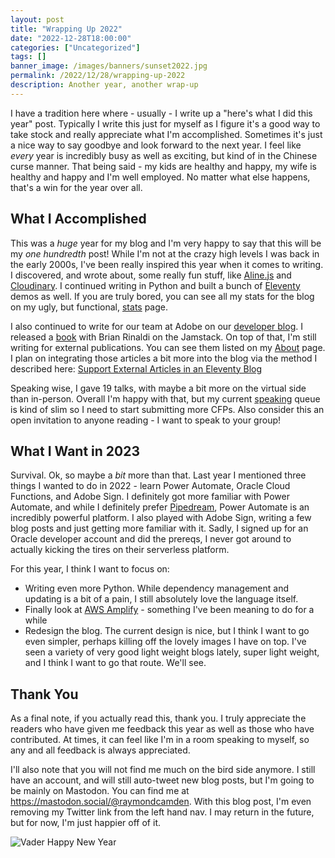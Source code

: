 ```yaml
---
layout: post
title: "Wrapping Up 2022"
date: "2022-12-28T18:00:00"
categories: ["Uncategorized"]
tags: []
banner_image: /images/banners/sunset2022.jpg
permalink: /2022/12/28/wrapping-up-2022
description: Another year, another wrap-up
---
```


I have a tradition here where - usually - I write up a "here's what I did this year" post. Typically I write this just for myself as I figure it's a good way to take stock and really appreciate what I'm accomplished. Sometimes it's just a nice way to say goodbye and look forward to the next year. I feel like *every* year is incredibly busy as well as exciting, but kind of in the Chinese curse manner. That being said - my kids are healthy and happy, my wife is healthy and happy and I'm well employed. No matter what else happens, that's a win for the year over all. 

## What I Accomplished

This was a *huge* year for my blog and I'm very happy to say that this will be my *one hundredth* post! While I'm not at the crazy high levels I was back in the early 2000s, I've been really inspired this year when it comes to writing. I discovered, and wrote about, some really fun stuff, like [Aline.js](https://alpinejs.dev/) and [Cloudinary](https://cloudinary.com/). I continued writing in Python and built a bunch of [Eleventy](https://www.11ty.dev/) demos as well. If you are truly bored, you can see all my stats for the blog on my ugly, but functional, [stats](https://www.raymondcamden.com/stats/) page. 

I also continued to write for our team at Adobe on our [developer blog](https://blog.developer.adobe.com/). I released a [book](https://www.raymondcamden.com/2022/04/21/the-jamstack-book-final-release) with Brian Rinaldi on the Jamstack. On top of that, I'm still writing for external publications. You can see them listed on my [About](https://www.raymondcamden.com/about/) page. I plan on integrating those articles a bit more into the blog via the method I described here: [Support External Articles in an Eleventy Blog](https://www.raymondcamden.com/2022/11/16/support-external-articles-in-an-eleventy-blog)

Speaking wise, I gave 19 talks, with maybe a bit more on the virtual side than in-person. Overall I'm happy with that, but my current [speaking](https://www.raymondcamden.com/speaking) queue is kind of slim so I need to start submitting more CFPs. Also consider this an open invitation to anyone reading - I want to speak to your group!

## What I Want in 2023

Survival. Ok, so maybe a *bit* more than that. Last year I mentioned three things I wanted to do in 2022 - learn Power Automate, Oracle Cloud Functions, and Adobe Sign. I definitely got more familiar with Power Automate, and while I definitely prefer [Pipedream](https://pipedream.com/), Power Automate is an incredibly powerful platform. I also played with Adobe Sign, writing a few blog posts and just getting more familiar with it. Sadly, I signed up for an Oracle developer account and did the prereqs, I never got around to actually kicking the tires on their serverless platform. 

For this year, I think I want to focus on:

* Writing even more Python. While dependency management and updating is a bit of a pain, I still absolutely love the language itself. 
* Finally look at [AWS Amplify](https://aws.amazon.com/amplify/) - something I've been meaning to do for a while
* Redesign the blog. The current design is nice, but I think I want to go even simpler, perhaps killing off the lovely images I have on top. I've seen a variety of very good light weight blogs lately, super light weight, and I think I want to go that route. We'll see.

## Thank You

As a final note, if you actually read this, thank you. I truly appreciate the readers who have given me feedback this year as well as those who have contributed. At times, it can feel like I'm in a room speaking to myself, so any and all feedback is always appreciated. 

I'll also note that you will not find me much on the bird side anymore. I still have an account, and will still auto-tweet new blog posts, but I'm going to be mainly on Mastodon. You can find me at <https://mastodon.social/@raymondcamden>. With this blog post, I'm even removing my Twitter link from the left hand nav. I may return in the future, but for now, I'm just happier off of it. 

<p>
<img data-src="https://static.raymondcamden.com/images/2022/12/vader.jpg" alt="Vader Happy New Year" class="lazyload imgborder imgcenter">
</p>
